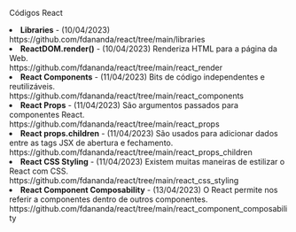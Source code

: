 Códigos React
<li><b>Libraries</b> - (10/04/2023)<br>https://github.com/fdananda/react/tree/main/libraries</li>
<li><b>ReactDOM.render()</b> - (10/04/2023) Renderiza HTML para a página da Web.<br>https://github.com/fdananda/react/tree/main/react_render</li>
<li><b>React Components</b> - (11/04/2023)  Bits de código independentes e reutilizáveis.<br>https://github.com/fdananda/react/tree/main/react_components</li>
<li><b>React Props</b> - (11/04/2023) São argumentos passados para componentes React.<br>https://github.com/fdananda/react/tree/main/react_props</li>
<li><b>React props.children</b> - (11/04/2023) São usados para adicionar dados entre as tags JSX de abertura e fechamento. <br>https://github.com/fdananda/react/tree/main/react_props_children</li>
<li><b>React CSS Styling</b> - (11/04/2023) Existem muitas maneiras de estilizar o React com CSS.<br>https://github.com/fdananda/react/tree/main/react_css_styling</li>
<li><b>React Component Composability</b> - (13/04/2023) O React permite nos referir a componentes dentro de outros componentes.<br>https://github.com/fdananda/react/tree/main/react_component_composability</li>
